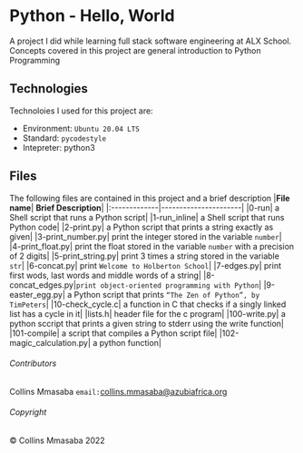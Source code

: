 # Python - Hello, World
A project I did while learning full stack software engineering at ALX School. Concepts covered in this project are general introduction to Python Programming

## Technologies
Technoloies I used for this project are:
- Environment: `Ubuntu 20.04 LTS`
- Standard: `pycodestyle`
- Intepreter: python3

## Files
The following files are contained in this project and a brief description
|**File name**| **Brief Description**|
|:-------------|----------------------|
|0-run| a Shell script that runs a Python script|
|1-run_inline|  a Shell script that runs Python code|
|2-print.py| a Python script that prints a string exactly as given|
|3-print_number.py| print the integer stored in the variable `number`|
|4-print_float.py| print the float stored in the variable `number` with a precision of 2 digits|
|5-print_string.py| print 3 times a string stored in the variable `str`|
|6-concat.py| print `Welcome to Holberton School`|
|7-edges.py| print first wods, last words and middle words of a string|
|8-concat_edges.py|`print object-oriented programming with Python`|
|9-easter_egg.py| a Python script that prints `“The Zen of Python”, by TimPeters`|
|10-check_cycle.c| a function in C that checks if a singly linked list has a cycle in it|
|lists.h| header file for the c program|
|100-write.py| a python sccript that prints a given string to stderr using the write function|
|101-compile| a script that compiles a Python script file|
|102-magic_calculation.py| a python function|

###### Contributors ######
Collins Mmasaba `email:`<collins.mmasaba@azubiafrica.org>

###### Copyright ######
© Collins Mmasaba 2022
